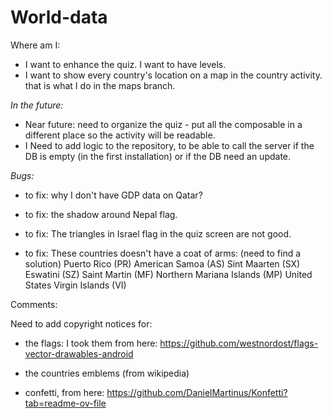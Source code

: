 # World-data

Where am I:

- I want to enhance the quiz. I want to have levels.
- I want to show every country's location on a map in the country activity. that is what I do in the maps branch.


*In the future:*
- Near future: need to organize the quiz - put all the composable in a different place so the activity will be readable.
- I Need to add logic to the repository, to be able to call the server if the DB is empty (in the first installation) or if the DB need an update.




*Bugs:*
- to fix: why I don't have GDP data on Qatar?

- to fix: the shadow around Nepal flag.
- to fix: The triangles in Israel flag in the quiz screen are not good.

- to fix: These countries doesn't have a coat of arms: (need to find a solution)
Puerto Rico (PR)
American Samoa (AS)
Sint Maarten (SX)
Eswatini (SZ)
Saint Martin (MF)
Northern Mariana Islands (MP)
United States Virgin Islands (VI)



Comments:

Need to add copyright notices for:


- the flags:
I took them from here:
https://github.com/westnordost/flags-vector-drawables-android

- the countries emblems (from wikipedia)

- confetti, from here:
https://github.com/DanielMartinus/Konfetti?tab=readme-ov-file





